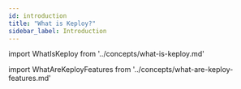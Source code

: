 ```yaml
---
id: introduction
title: "What is Keploy?"
sidebar_label: Introduction
---
```


import WhatIsKeploy from '../concepts/what-is-keploy.md'

<WhatIsKeploy/>

import WhatAreKeployFeatures from '../concepts/what-are-keploy-features.md'

<WhatAreKeployFeatures/>
